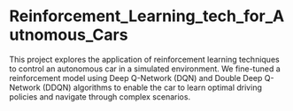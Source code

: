 # Reinforcement_Learning_tech_for_Autnomous_Cars
This project explores the application of reinforcement learning techniques to control an autonomous car in a simulated environment. We fine-tuned a reinforcement model using Deep Q-Network (DQN) and Double Deep Q-Network (DDQN) algorithms to enable the car to learn optimal driving policies and navigate through complex scenarios.
